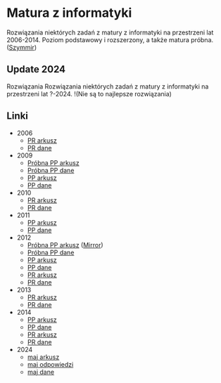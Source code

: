 # Matura z informatyki
Rozwiązania niektórych zadań z matury z informatyki na przestrzeni lat 2006-2014. Poziom podstawowy i rozszerzony, a także matura próbna.([Szymmir](https://github.com/szymmirr))

## Update 2024
Rozwiązania Rozwiązania niektórych zadań z matury z informatyki na przestrzeni lat ?-2024. !(Nie są to najlepsze rozwiązania)
## Linki
* 2006
  * [PR arkusz](https://cke.gov.pl/images/stories/Matura2006/a2_inform.pdf)
  * [PR dane](https://cke.gov.pl/images/stories/DANE.rar)
* 2009
  * [Próbna PP arkusz](https://www.oke.poznan.pl/pliki/arkusze/matura2009diag/informatyka_PP_II.pdf)
  * [Próbna PP dane](https://web.archive.org/web/20091023024637/http://www.oke.poznan.pl/pliki/arkusze/matura2009diag/Dane_PP.zip)
  * [PP arkusz](https://cke.gov.pl/images/_EGZAMIN_MATURALNY_OD_2015/Arkusze_egzaminacyjne/2009/informatyka/PP_II.pdf)
  * [PP dane](https://cke.gov.pl/images/_EGZAMIN_MATURALNY_OD_2015/Arkusze_egzaminacyjne/2009/informatyka/Dane_pp.rar)
* 2010
  * [PR arkusz](https://cke.gov.pl/images/_EGZAMIN_MATURALNY_OD_2015/Arkusze_egzaminacyjne/2010/Informatyka/pr_ii.pdf)
  * [PR dane](https://cke.gov.pl/images/_EGZAMIN_MATURALNY_OD_2015/Arkusze_egzaminacyjne/2010/Informatyka/Dane_PR.rar)
* 2011
  * [PP arkusz](https://cke.gov.pl/images/_EGZAMIN_MATURALNY_OD_2015/Arkusze_egzaminacyjne/2011/P/inf_pp_2.pdf)
  * [PP dane](https://cke.gov.pl/images/_EGZAMIN_MATURALNY_OD_2015/Arkusze_egzaminacyjne/2011/Dane_PP.rar)
* 2012
  * [Próbna PP arkusz](http://w.vilo.bydgoszcz.pl/mpiekarska/home/matura/kompletne-arkusze/dodatkowe-arkusze/pp_A2_2012.pdf) ([Mirror](http://docs.google.com/viewer?a=v&pid=sites&srcid=dmlsby5ieWRnb3N6Y3oucGx8bXBpZWthcnNrYXxneDo3YjNkOTc3MjMzYjQzMDEy))
  * [Próbna PP dane](http://w.vilo.bydgoszcz.pl/mpiekarska/home/matura/kompletne-arkusze/dodatkowe-arkusze/Dane2012PP.zip)
  * [PP arkusz](https://cke.gov.pl/images/_EGZAMIN_MATURALNY_OD_2015/Arkusze_egzaminacyjne/2012/maj/infor/a2_pp.pdf)
  * [PP dane](https://cke.gov.pl/images/_EGZAMIN_MATURALNY_OD_2015/Arkusze_egzaminacyjne/2012/maj/infor/Dane_PP.rar)
  * [PR arkusz](https://cke.gov.pl/images/_EGZAMIN_MATURALNY_OD_2015/Arkusze_egzaminacyjne/2012/maj/infor/a2_pr.pdf)
  * [PR dane](https://cke.gov.pl/images/_EGZAMIN_MATURALNY_OD_2015/Arkusze_egzaminacyjne/2012/maj/infor/Dane_PR.rar)
* 2013
  * [PR arkusz](https://cke.gov.pl/images/_EGZAMIN_MATURALNY_OD_2015/Arkusze_egzaminacyjne/2013/informatyka_PR_2.pdf)
  * [PR dane](https://cke.gov.pl/images/_EGZAMIN_MATURALNY_OD_2015/Arkusze_egzaminacyjne/2013/Dane_PR.rar)
* 2014
  * [PP arkusz](https://cke.gov.pl/images/files/matura/arkusze_2014/informatyka_PP_2_A1.pdf)
  * [PP dane](https://cke.gov.pl/images/files/matura/arkusze_2014/dane_PP.rar)
  * [PR arkusz](https://cke.gov.pl/images/files/matura/arkusze_2014/informatyka_PR_2_A1.pdf)
  * [PR dane](https://cke.gov.pl/images/files/matura/arkusze_2014/dane_PR.rar)
* 2024
  * [maj arkusz](https://arkusze.pl/maturalne/informatyka-2024-maj-matura-rozszerzona.pdf)
  * [maj odpowiedzi](https://arkusze.pl/maturalne/informatyka-2024-maj-matura-rozszerzona-odpowiedzi.pdf)
  * [maj dane](https://arkusze.pl/maturalne/informatyka-2024-maj-matura-rozszerzona-zalaczniki.zip) 
